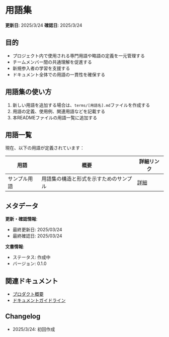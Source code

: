 # 用語集

**更新日**: 2025/3/24
**確認日**: 2025/3/24

## 目的

- プロジェクト内で使用される専門用語や略語の定義を一元管理する
- チームメンバー間の共通理解を促進する
- 新規参入者の学習を支援する
- ドキュメント全体での用語の一貫性を確保する

## 用語集の使い方

1. 新しい用語を追加する場合は、`terms/[用語名].md`ファイルを作成する
2. 用語の定義、使用例、関連用語などを記載する
3. 本READMEファイルの用語一覧に追加する

## 用語一覧

現在、以下の用語が定義されています：

| 用語 | 概要 | 詳細リンク |
|------|------|------------|
| サンプル用語 | 用語集の構造と形式を示すためのサンプル | [詳細](./terms/sample-term.md) |

## メタデータ

**更新・確認情報**:
- 最終更新日: 2025/03/24
- 最終確認日: 2025/03/24

**文書情報**:
- ステータス: 作成中
- バージョン: 0.1.0

## 関連ドキュメント

- [プロダクト概要](../README.md)
- [ドキュメントガイドライン](../../README.md)

## Changelog

- 2025/3/24: 初回作成